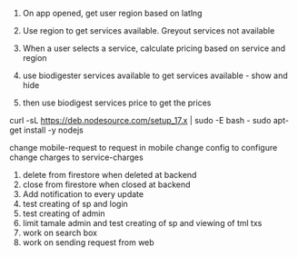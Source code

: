 1. On app opened, get user region based on latlng
2. Use region to get services available. Greyout services not available
3. When a user selects  a service, calculate pricing based on service and region




1. use biodigester services available to get services available -  show and hide
2. then use biodigest services price to get the prices


curl -sL https://deb.nodesource.com/setup_17.x | sudo -E bash -
sudo apt-get install -y nodejs


change mobile-request to request in mobile
change config to configure
change charges to service-charges




1. delete from firestore when deleted at backend
2. close from firestore when closed at backend
3. Add notification to every update
4. test creating of sp and login
5. test creating of admin
6. limit tamale admin and test creating of sp and viewing of tml txs
7. work on search box
8. work on sending request from web